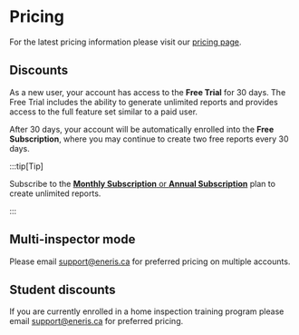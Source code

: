 # Pricing

For the latest pricing information please visit our [pricing page](https://www.eneris.ca/pricing).

## Discounts

As a new user, your account has access to the **Free Trial** for 30 days. The Free Trial includes the ability to generate unlimited reports and provides access to the full feature set similar to a paid user.

After 30 days, your account will be automatically enrolled into the **Free Subscription**, where you may continue to create two free reports every 30 days.

:::tip[Tip]

Subscribe to the [**Monthly Subscription** or **Annual Subscription**](https://www.eneris.ca/pricing) plan to create unlimited reports.

:::

## Multi-inspector mode

Please email [support@eneris.ca](mailto:support@eneris.ca) for preferred pricing on multiple accounts.

## Student discounts

If you are currently enrolled in a home inspection training program please email [support@eneris.ca](mailto:support@eneris.ca) for preferred pricing.